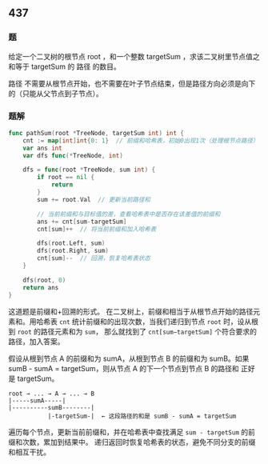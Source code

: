 ## 437

### 题
给定一个二叉树的根节点 root ，和一个整数 targetSum ，求该二叉树里节点值之和等于 targetSum 的 路径 的数目。

路径 不需要从根节点开始，也不需要在叶子节点结束，但是路径方向必须是向下的（只能从父节点到子节点）。

### 题解
```go
func pathSum(root *TreeNode, targetSum int) int {
	cnt := map[int]int{0: 1}  // 前缀和哈希表，初始0出现1次（处理根节点路径）
	var ans int
	var dfs func(*TreeNode, int)

	dfs = func(root *TreeNode, sum int) {
		if root == nil {
			return
		}
		sum += root.Val  // 更新当前路径和

		// 当前前缀和与目标值的差，查看哈希表中是否存在该差值的前缀和
		ans += cnt[sum-targetSum]
		cnt[sum]++  // 将当前前缀和加入哈希表

		dfs(root.Left, sum)
		dfs(root.Right, sum)
		cnt[sum]--  // 回溯，恢复哈希表状态
	}

	dfs(root, 0)
	return ans
}
```
这道题是前缀和+回溯的形式。
在二叉树上，前缀和相当于从根节点开始的路径元素和。用哈希表 `cnt` 统计前缀和的出现次数，当我们递归到节点 `root` 时，设从根到 `root` 的路径元素和为 `sum`，
那么就找到了 `cnt[sum−targetSum]` 个符合要求的路径，加入答案。

假设从根到节点 A 的前缀和为 sumA，从根到节点 B 的前缀和为 sumB。如果 sumB - sumA = targetSum，则从节点 A 的下一个节点到节点 B 的路径和 正好是 targetSum。

```
root → ... → A → ... → B
|-----sumA-----|
|----------sumB--------|
	       |-targetSum-|  ← 这段路径的和是 sumB - sumA = targetSum
```

遍历每个节点，更新当前前缀和，并在哈希表中查找满足 `sum - targetSum` 的前缀和次数，累加到结果中。
递归返回时恢复哈希表的状态，避免不同分支的前缀和相互干扰。


